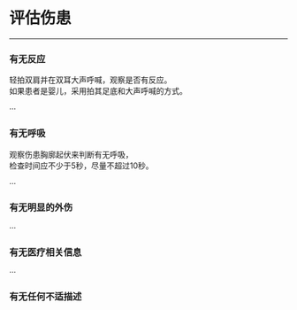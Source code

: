 # 评估伤患

---

### 有无反应

轻拍双肩并在双耳大声呼喊，观察是否有反应。  
如果患者是婴儿，采用拍其足底和大声呼喊的方式。

···

### 有无呼吸

观察伤患胸廓起伏来判断有无呼吸，  
检查时间应不少于5秒，尽量不超过10秒。

···

### 有无明显的外伤

···

### 有无医疗相关信息

···

### 有无任何不适描述



